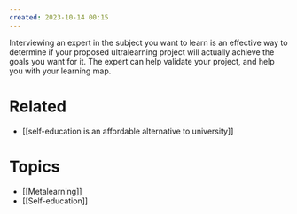 ```yaml
---
created: 2023-10-14 00:15
---
```


Interviewing an expert in the subject you want to learn is an effective way to determine if your proposed ultralearning project will actually achieve the goals you want for it. The expert can help validate your project, and help you with your learning map.

# Related

- [[self-education is an affordable alternative to university]]
# Topics

- [[Metalearning]]
- [[Self-education]]